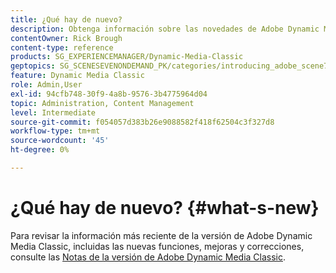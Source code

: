 ```yaml
---
title: ¿Qué hay de nuevo?
description: Obtenga información sobre las novedades de Adobe Dynamic Media Classic mediante las notas de la versión actuales.
contentOwner: Rick Brough
content-type: reference
products: SG_EXPERIENCEMANAGER/Dynamic-Media-Classic
geptopics: SG_SCENESEVENONDEMAND_PK/categories/introducing_adobe_scene7
feature: Dynamic Media Classic
role: Admin,User
exl-id: 94cfb748-30f9-4a8b-9576-3b4775964d04
topic: Administration, Content Management
level: Intermediate
source-git-commit: f054057d383b26e9088582f418f62504c3f327d8
workflow-type: tm+mt
source-wordcount: '45'
ht-degree: 0%

---
```


# ¿Qué hay de nuevo? {#what-s-new}

Para revisar la información más reciente de la versión de Adobe Dynamic Media Classic, incluidas las nuevas funciones, mejoras y correcciones, consulte las [Notas de la versión de Adobe Dynamic Media Classic](https://experienceleague.adobe.com/es/docs/dynamic-media-developer-resources/release-notes/s7rn2017).
